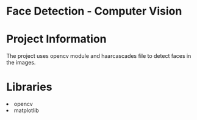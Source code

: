 # Face Detection - Computer Vision


# Project Information

The project uses opencv module and haarcascades file to detect faces in the images. 


# Libraries

<li>opencv
<li>matplotlib
